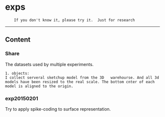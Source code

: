 # exps


		If you don't know it, please try it.  Just for research
		
----
Content
----
### Share

The datasets used by multiple experiments.

	1. objects:
	I collect serveral sketchup model from the 3D 	warehourse. And all 3d models have been resized to the real scale. The bottom cnter of each model is aligned to the origin.
	
	
### exp20150201

Try to apply spike-coding to surface representation.


		
